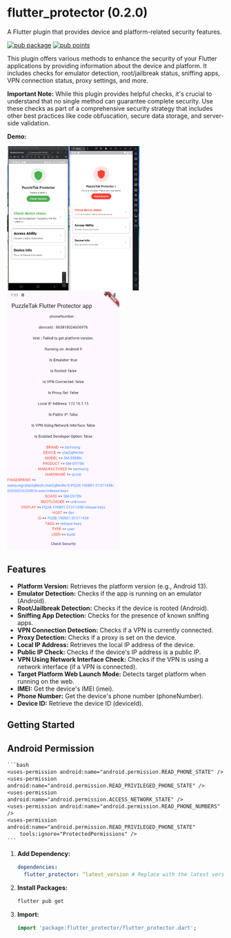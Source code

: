 # flutter_protector (0.2.0)

A Flutter plugin that provides device and platform-related security features.

[![pub package](https://img.shields.io/pub/v/flutter_protector.svg)](https://pub.dev/packages/flutter_protector)
[![pub points](https://img.shields.io/pub/points/flutter_protector?color=2E8B57&label=pub%20points)](https://pub.dev/packages/flutter_protector/score)



This plugin offers various methods to enhance the security of your Flutter applications by providing information about the device and platform. It includes checks for emulator detection, root/jailbreak status, sniffing apps, VPN connection status, proxy settings, and more.

**Important Note:** While this plugin provides helpful checks, it's crucial to understand that no single method can guarantee complete security. Use these checks as part of a comprehensive security strategy that includes other best practices like code obfuscation, secure data storage, and server-side validation.

**Demo:**

<img src="https://github.com/PuzzleTakX/flutter_protector/blob/master/demo/device.jpg?raw=true" alt="image_demo" width="307" height="335">


<img src="https://github.com/PuzzleTakX/flutter_protector/blob/master/demo/image.png?raw=true" alt="image_demo" width="260" height="600">



## Features

*   **Platform Version:** Retrieves the platform version (e.g., Android 13).
*   **Emulator Detection:** Checks if the app is running on an emulator (Android).
*   **Root/Jailbreak Detection:** Checks if the device is rooted (Android).
*   **Sniffing App Detection:** Checks for the presence of known sniffing apps.
*   **VPN Connection Detection:** Checks if a VPN is currently connected.
*   **Proxy Detection:** Checks if a proxy is set on the device.
*   **Local IP Address:** Retrieves the local IP address of the device.
*   **Public IP Check:** Checks if the device's IP address is a public IP.
*   **VPN Using Network Interface Check:** Checks if the VPN is using a network interface (if a VPN is connected).
*   **Target Platform Web Launch Mode:** Detects target platform when running on the web.
*   **IMEI:** Get the device's IMEI (imei).
*   **Phone Number:** Get the device's phone number (phoneNumber).
*   **Device ID:** Retrieve the device ID (deviceId).



## Getting Started


## Android Permission 


    ```bash
    <uses-permission android:name="android.permission.READ_PHONE_STATE" />
    <uses-permission android:name="android.permission.READ_PRIVILEGED_PHONE_STATE" />
    <uses-permission android:name="android.permission.ACCESS_NETWORK_STATE" />
    <uses-permission android:name="android.permission.READ_PHONE_NUMBERS" />
    <uses-permission android:name="android.permission.READ_PRIVILEGED_PHONE_STATE"
        tools:ignore="ProtectedPermissions" />
    ```

1.  **Add Dependency:**

    ```yaml
    dependencies:
      flutter_protector: ^latest_version # Replace with the latest version from pub.dev
    ```

2.  **Install Packages:**

    ```bash
    flutter pub get
    ```

3.  **Import:**

    ```dart
    import 'package:flutter_protector/flutter_protector.dart';
    ```

